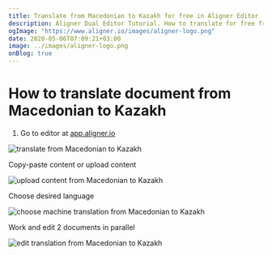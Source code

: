 ```yaml
---
title: Translate from Macedonian to Kazakh for free in Aligner Editor
description: Aligner Dual Editor Tutorial. How to translate for free from Macedonian to Kazakh. Aligner is multilingual document management platform. 
ogImage: "https://www.aligner.io/images/aligner-logo.png"
date: 2020-05-06T07:09:21+03:00
image: ../images/aligner-logo.png
onBlog: true
---
```


# How to translate document from Macedonian to Kazakh

1. Go to editor at [app.aligner.io](https://app.aligner.io "Aligner App web page")

![translate from Macedonian to Kazakh](../aligner-blank-editor.png "translate from Macedonian to Kazakh")

Copy-paste content or upload content

![upload content from Macedonian to Kazakh](../aligner-uploaded-document.png "upload content from Macedonian to Kazakh")

Choose desired language

![choose machine translation from Macedonian to Kazakh](../aligner-language-dropdown.png "choose machine translation from Macedonian to Kazakh")

Work and edit 2 documents in parallel

![edit translation from Macedonian to Kazakh](../aligner-double-sitded-editor.png "edit translation from Macedonian to Kazakh")


